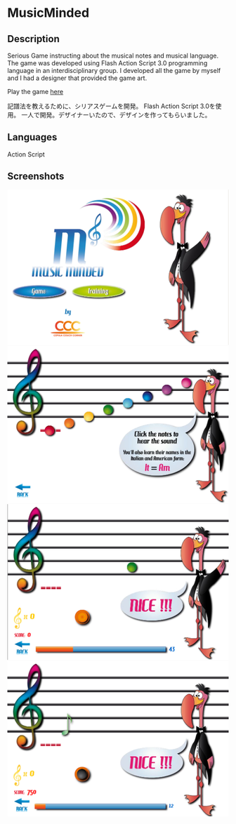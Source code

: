 # MusicMinded

## Description

Serious Game instructing about the musical notes and musical language.
The game was developed using Flash Action Script 3.0 programming language in
an interdisciplinary group. I developed all the game by myself and I had a designer that provided
the game art.

Play the game [here](http://www.salle.url.edu/~tm18164/musicMinded/simulador.html)

記譜法を教えるために、シリアスゲームを開発。
Flash Action Script 3.0を使用。
一人で開発。デザイナーいたので、デザインを作ってもらいました。

## Languages

Action Script

## Screenshots

![alt tag](https://github.com/enricmacias/MusicMinded/blob/master/Screenshots/image01.jpg)
![alt tag](https://github.com/enricmacias/MusicMinded/blob/master/Screenshots/image02.jpg)
![alt tag](https://github.com/enricmacias/MusicMinded/blob/master/Screenshots/image03.jpg)
![alt tag](https://github.com/enricmacias/MusicMinded/blob/master/Screenshots/image04.jpg)
